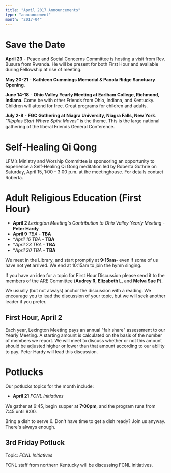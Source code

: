 ```yaml
---
title: "April 2017 Announcements"
type: "announcement"
month: "2017-04"
---
```


# Save the Date

**April 23** - Peace and Social Concerns Committee is hosting a visit from Rev.
Busura from Rwanda.  He will be present for both First Hour and available
during Fellowship at rise of meeting.

**May 20-21** - **Kathleen Cummings Memorial & Panola Ridge Sanctuary Opening**.  

**June 14-18** - **Ohio Valley Yearly Meeting at Earlham College, Richmond,
Indiana**.  Come be with other Friends from Ohio, Indiana, and Kentucky.
Children will attend for free.  Great programs for children and adults.

**July 2-8** - **FGC Gathering at Niagra University, Niagra Falls, New York**.
*"Ripples Start Where Spirit Moves"* is the theme.  This is the large national
gathering of the liberal Friends General Conference.

# Self-Healing Qi Qong 

LFM’s Ministry and Worship Committee is sponsoring an opportunity to experience
a Self-Healing Qi Gong meditation led by Roberta Guthrie on Saturday, April 15,
1:00 - 3:00 p.m. at the meetinghouse. For details contact Roberta.

# Adult Religious Education (First Hour)

* **April 2** *Lexington Meeting's Contribution to Ohio Valley Yearly Meeting* - **Peter Hardy**
* **April 9** *TBA* - **TBA**
* **April 16* *TBA* - **TBA**
* **April 23* *TBA* - **TBA**
* **April 30* *TBA* - **TBA**

We meet in the Library, and start promptly at **9:15am**- even if some of us have
not yet arrived.  We end at 10:15am to join the hymn singing.

If you have an idea for a topic for First Hour Discussion please send it to the
members of the ARE Committee (**Audrey R**, **Elizabeth L**, and **Melva Sue
P**).

We usually (but not always) anchor the discussion with a reading.  We encourage
you to lead the discussion of your topic, but we will seek another leader if
you prefer.

## First Hour, April 2

Each year, Lexington Meeting pays an annual "fair share" assessment to our
Yearly Meeting.  A starting amount is calculated on the basis of the number of
members we report.  We will meet to discuss whether or not this amount should
be adjusted higher or lower than that amount according to our ability to pay.
Peter Hardy will lead this discussion.            

# Potlucks

Our potlucks topics for the month include:

* **April 21** *FCNL Initiatives*

We gather at 6:45, begin supper at **7:00pm**, and the program runs from 7:45
until 9:00.

Bring a dish to serve 6. Don't have time to get a dish ready?  Join us anyway.
There's always enough.  

## 3rd Friday Potluck

Topic: *FCNL Initiatives*

FCNL staff from northern Kentucky will be discussing FCNL initiatives.


